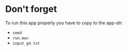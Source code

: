 # Don't forget

To run this app properly you have to copy to the app-dir:
  * `seed`
  * `run.mac`
  * `input_g4.txt`
